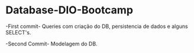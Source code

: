 # Database-DIO-Bootcamp
-First commit-
  Queries com criação do DB, persistencia de dados e alguns SELECT's.

-Second Commit-
  Modelagem do DB.
